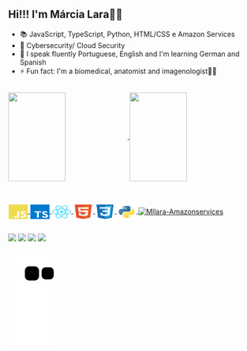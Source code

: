 <strong><h2>Hi!!! I'm Márcia Lara🐱‍💻</h2></strong>

- 📚 JavaScript, TypeScript, Python, HTML/CSS e Amazon Services
- 📑 Cybersecurity/ Cloud Security
- 💬 I speak fluently Portuguese, English and I'm learning German and Spanish
- ⚡ Fun fact: I'm a biomedical, anatomist and imagenologist👩‍🔬

##
<div>
  <a href="https://github.com/Mllara">
  <img height="180em" width="48%" align ="center"  src="https://github-readme-stats.vercel.app/api?username=Mllara&show_icons=true&theme=radical"/>
  <img height="180em" width="48%" align ="center"  src="https://github-readme-stats.vercel.app/api/top-langs/?username=Mllara&layout=compact&theme=radical"/>
</div>

  ##
  
  <div style="display: inline_block"><br>
  <img align="center" alt="Mllara-Js" height="30" width="40" src="https://raw.githubusercontent.com/devicons/devicon/master/icons/javascript/javascript-plain.svg">
  <img align="center" alt="Mllara-Ts" height="30" width="40" src="https://raw.githubusercontent.com/devicons/devicon/master/icons/typescript/typescript-plain.svg">
  <img align="center" alt="Mllara-React" height="30" width="40" src="https://raw.githubusercontent.com/devicons/devicon/master/icons/react/react-original.svg">
  <img align="center" alt="Mllara-HTML" height="30" width="40" src="https://raw.githubusercontent.com/devicons/devicon/master/icons/html5/html5-original.svg">
  <img align="center" alt="Mllara-CSS" height="30" width="40" src="https://raw.githubusercontent.com/devicons/devicon/master/icons/css3/css3-original.svg">
  <img align="center" alt="Mllara-Python" height="30" width="40" src="https://raw.githubusercontent.com/devicons/devicon/master/icons/python/python-original.svg">
  <img align="center" alt="Mllara-Amazonservices" height="30" width="40" src="https://cdn.jsdelivr.net/gh/devicons/devicon/icons/amazonwebservices/amazonwebservices-original.svg" />
   
   
</div>
  
  ##
<div> 
 <a href="https://t.me/MllaraSena" target="_blank"><img src="https://img.shields.io/badge/Telegram-2CA5E0?style=for-the-badge&logo=telegram&logoColor=white" target="_blank"></a>
  <a href = "mailto:marciallara@gmail.com"><img src="https://img.shields.io/badge/-Gmail-%23333?style=for-the-badge&logo=gmail&logoColor=white" target="_blank"></a>
  <a href="https://www.linkedin.com/in/márcia-lara-sena-a0696645/" target="_blank"><img src="https://img.shields.io/badge/-LinkedIn-%230077B5?style=for-the-badge&logo=linkedin&logoColor=white" target="_blank"></a> 
 <a href="https://discord.gg/MarciaLLara#4841" target="_blank"><img src="https://img.shields.io/badge/Discord-7289DA?style=for-the-badge&logo=discord&logoColor=white" target="_blank"></a> 
      
 ![Snake animation](https://github.com/rafaballerini/rafaballerini/blob/output/github-contribution-grid-snake.svg)
 
</div>
  
